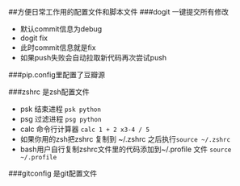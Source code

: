 ##方便日常工作用的配置文件和脚本文件
###dogit 一键提交所有修改
- 默认commit信息为debug
- dogit fix
- 此时commit信息就是fix  
- 如果push失败会自动拉取新代码再次尝试push  

###pip.config里配置了豆瓣源

###zshrc 是zsh配置文件
- psk 结束进程  `psk python`
- psg 过滤进程  `psg python`
- calc 命令行计算器 `calc 1 + 2 x3-4 / 5`
- 如果你用的zsh把zshrc 复制到 ~/.zshrc 之后执行`source ~/.zshrc`
- bash用户自行复制zshrc文件里的代码添加到~/.profile 文件 `source ~/.profile`

###gitconfig 是git配置文件
